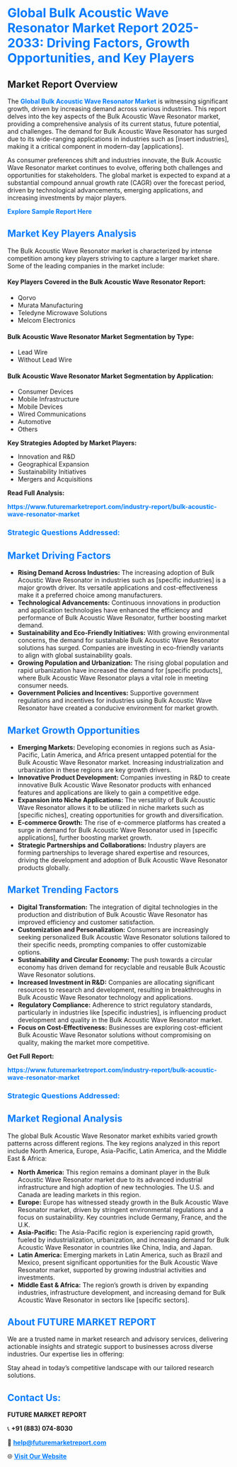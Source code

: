<h1 style="color: #007BFF;">Global Bulk Acoustic Wave Resonator Market Report 2025-2033: Driving Factors, Growth Opportunities, and Key Players</h1>

<section id="overview">
<h2>Market Report Overview</h2>
<p>The <a href="https://www.futuremarketreport.com/industry-report/bulk-acoustic-wave-resonator-market" style="color: #007BFF; text-decoration: none;"><strong>Global Bulk Acoustic Wave Resonator Market</strong></a> is witnessing significant growth, driven by increasing demand across various industries. This report delves into the key aspects of the Bulk Acoustic Wave Resonator market, providing a comprehensive analysis of its current status, future potential, and challenges. The demand for Bulk Acoustic Wave Resonator has surged due to its wide-ranging applications in industries such as [insert industries], making it a critical component in modern-day [applications].</p>
<p>As consumer preferences shift and industries innovate, the Bulk Acoustic Wave Resonator market continues to evolve, offering both challenges and opportunities for stakeholders. The global market is expected to expand at a substantial compound annual growth rate (CAGR) over the forecast period, driven by technological advancements, emerging applications, and increasing investments by major players.</p>
</section>

<section id="overview">
<p><a href="https://www.futuremarketreport.com/request-sample/reportId=75744" style="color: #007BFF; text-decoration: none;"><strong>Explore Sample Report Here</strong></a></p>
</section>

<section id="key-players">
<h2 style="color: #007BFF;">Market Key Players Analysis</h2>
<p>The Bulk Acoustic Wave Resonator market is characterized by intense competition among key players striving to capture a larger market share. Some of the leading companies in the market include:</p>
<h4>Key Players Covered in the Bulk Acoustic Wave Resonator Report:</h4>
<ul><li>Qorvo</li><li>Murata Manufacturing</li><li>Teledyne Microwave Solutions</li><li>Melcom Electronics</li></ul>
<h4>Bulk Acoustic Wave Resonator Market Segmentation by Type:</h4>
<ul><li>Lead Wire</li><li>Without Lead Wire</li></ul>

<h4>Bulk Acoustic Wave Resonator Market Segmentation by Application:</h4>
<ul><li>Consumer Devices</li><li>Mobile Infrastructure</li><li>Mobile Devices</li><li>Wired Communications</li><li>Automotive</li><li>Others</li></ul>
<p><strong>Key Strategies Adopted by Market Players:</strong></p>
<ul>
<li>Innovation and R&D</li>
<li>Geographical Expansion</li>
<li>Sustainability Initiatives</li>
<li>Mergers and Acquisitions</li>
</ul>
</section>

<section>
<p><strong>Read Full Analysis: </strong></p><a href="https://www.futuremarketreport.com/industry-report/bulk-acoustic-wave-resonator-market" style="color: #007BFF; text-decoration: none;"><strong>https://www.futuremarketreport.com/industry-report/bulk-acoustic-wave-resonator-market</strong></a>
<h3 style="color: #007BFF;">Strategic Questions Addressed:</h3>
</section>

<section id="driving-factors">
<h2 style="color: #007BFF;">Market Driving Factors</h2>
<ul>
<li><strong>Rising Demand Across Industries:</strong> The increasing adoption of Bulk Acoustic Wave Resonator in industries such as [specific industries] is a major growth driver. Its versatile applications and cost-effectiveness make it a preferred choice among manufacturers.</li>
<li><strong>Technological Advancements:</strong> Continuous innovations in production and application technologies have enhanced the efficiency and performance of Bulk Acoustic Wave Resonator, further boosting market demand.</li>
<li><strong>Sustainability and Eco-Friendly Initiatives:</strong> With growing environmental concerns, the demand for sustainable Bulk Acoustic Wave Resonator solutions has surged. Companies are investing in eco-friendly variants to align with global sustainability goals.</li>
<li><strong>Growing Population and Urbanization:</strong> The rising global population and rapid urbanization have increased the demand for [specific products], where Bulk Acoustic Wave Resonator plays a vital role in meeting consumer needs.</li>
<li><strong>Government Policies and Incentives:</strong> Supportive government regulations and incentives for industries using Bulk Acoustic Wave Resonator have created a conducive environment for market growth.</li>
</ul>
</section>

<section id="growth-opportunities">
<h2 style="color: #007BFF;">Market Growth Opportunities</h2>
<ul>
<li><strong>Emerging Markets:</strong> Developing economies in regions such as Asia-Pacific, Latin America, and Africa present untapped potential for the Bulk Acoustic Wave Resonator market. Increasing industrialization and urbanization in these regions are key growth drivers.</li>
<li><strong>Innovative Product Development:</strong> Companies investing in R&D to create innovative Bulk Acoustic Wave Resonator products with enhanced features and applications are likely to gain a competitive edge.</li>
<li><strong>Expansion into Niche Applications:</strong> The versatility of Bulk Acoustic Wave Resonator allows it to be utilized in niche markets such as [specific niches], creating opportunities for growth and diversification.</li>
<li><strong>E-commerce Growth:</strong> The rise of e-commerce platforms has created a surge in demand for Bulk Acoustic Wave Resonator used in [specific applications], further boosting market growth.</li>
<li><strong>Strategic Partnerships and Collaborations:</strong> Industry players are forming partnerships to leverage shared expertise and resources, driving the development and adoption of Bulk Acoustic Wave Resonator products globally.</li>
</ul>
</section>

<section id="trending-factors">
<h2 style="color: #007BFF;">Market Trending Factors</h2>
<ul>
<li><strong>Digital Transformation:</strong> The integration of digital technologies in the production and distribution of Bulk Acoustic Wave Resonator has improved efficiency and customer satisfaction.</li>
<li><strong>Customization and Personalization:</strong> Consumers are increasingly seeking personalized Bulk Acoustic Wave Resonator solutions tailored to their specific needs, prompting companies to offer customizable options.</li>
<li><strong>Sustainability and Circular Economy:</strong> The push towards a circular economy has driven demand for recyclable and reusable Bulk Acoustic Wave Resonator solutions.</li>
<li><strong>Increased Investment in R&D:</strong> Companies are allocating significant resources to research and development, resulting in breakthroughs in Bulk Acoustic Wave Resonator technology and applications.</li>
<li><strong>Regulatory Compliance:</strong> Adherence to strict regulatory standards, particularly in industries like [specific industries], is influencing product development and quality in the Bulk Acoustic Wave Resonator market.</li>
<li><strong>Focus on Cost-Effectiveness:</strong> Businesses are exploring cost-efficient Bulk Acoustic Wave Resonator solutions without compromising on quality, making the market more competitive.</li>
</ul>
</section>

<section>
<p><strong>Get Full Report: </strong></p><a href="https://www.futuremarketreport.com/industry-report/bulk-acoustic-wave-resonator-market" style="color: #007BFF; text-decoration: none;"><strong>https://www.futuremarketreport.com/industry-report/bulk-acoustic-wave-resonator-market</strong></a>
<h3 style="color: #007BFF;">Strategic Questions Addressed:</h3>
</section>


<section id="regional-analysis">
<h2 style="color: #007BFF;">Market Regional Analysis</h2>
<p>The global Bulk Acoustic Wave Resonator market exhibits varied growth patterns across different regions. The key regions analyzed in this report include North America, Europe, Asia-Pacific, Latin America, and the Middle East & Africa:</p>
<ul>
<li><strong>North America:</strong> This region remains a dominant player in the Bulk Acoustic Wave Resonator market due to its advanced industrial infrastructure and high adoption of new technologies. The U.S. and Canada are leading markets in this region.</li>
<li><strong>Europe:</strong> Europe has witnessed steady growth in the Bulk Acoustic Wave Resonator market, driven by stringent environmental regulations and a focus on sustainability. Key countries include Germany, France, and the U.K.</li>
<li><strong>Asia-Pacific:</strong> The Asia-Pacific region is experiencing rapid growth, fueled by industrialization, urbanization, and increasing demand for Bulk Acoustic Wave Resonator in countries like China, India, and Japan.</li>
<li><strong>Latin America:</strong> Emerging markets in Latin America, such as Brazil and Mexico, present significant opportunities for the Bulk Acoustic Wave Resonator market, supported by growing industrial activities and investments.</li>
<li><strong>Middle East & Africa:</strong> The region’s growth is driven by expanding industries, infrastructure development, and increasing demand for Bulk Acoustic Wave Resonator in sectors like [specific sectors].</li>
</ul>
</section>

<footer>
<h2 style="color: #007BFF;">About FUTURE MARKET REPORT</h2>
<p>We are a trusted name in market research and advisory services, delivering actionable insights and strategic support to businesses across diverse industries. Our expertise lies in offering:</p>

<p>Stay ahead in today’s competitive landscape with our tailored research solutions.</p>

<h2 style="color: #007BFF;">Contact Us:</h2>
<p><strong>FUTURE MARKET REPORT</strong></p>
<p>📞 <strong>+91 (883) 074-8030</strong></p>
<p>📧 <strong><a href="mailto:help@futuremarketreport.com" style="color: #007BFF;">help@futuremarketreport.com</a></strong></p>
<p>🌐 <strong><a href="https://www.futuremarketreport.com/" style="color: #007BFF;">Visit Our Website</a></strong></p>
</footer>